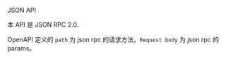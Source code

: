 JSON API

本 API 是 JSON RPC 2.0.

OpenAPI 定义的 `path` 为 json rpc 的请求方法，`Request body` 为 json rpc 的 params。
